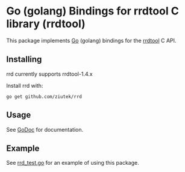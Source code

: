 # Go (golang) Bindings for rrdtool C library (rrdtool)

This package implements [Go](http://golang.org) (golang) bindings for the [rrdtool](http://oss.oetiker.ch/rrdtool/) C API.

## Installing

rrd currently supports rrdtool-1.4.x

Install rrd with:

    go get github.com/ziutek/rrd

## Usage

See [GoDoc](http://gopkgdoc.appspot.com/pkg/github.com/ziutek/rrd) for documentation.

## Example 
See [rrd_test.go](https://github.com/ziutek/rrd/blob/master/rrd_test.go) for an example of using this package.

